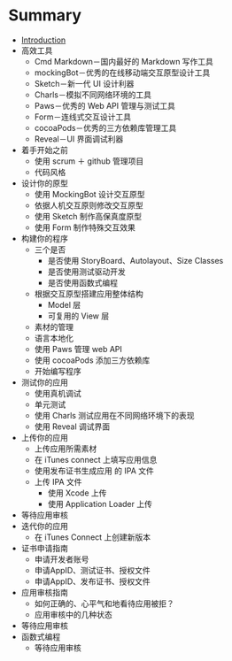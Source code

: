 # Summary

* [Introduction](README.md)
* 高效工具
   * Cmd Markdown－国内最好的 Markdown 写作工具
   * mockingBot－优秀的在线移动端交互原型设计工具
   * Sketch－新一代 UI 设计利器
   * Charls－模拟不同网络环境的工具
   * Paws－优秀的 Web API 管理与测试工具
   * Form－连线式交互设计工具
   * cocoaPods－优秀的三方依赖库管理工具
   * Reveal－UI 界面调试利器
* 着手开始之前
   * 使用 scrum ＋ github 管理项目
   * 代码风格
* 设计你的原型
   * 使用 MockingBot 设计交互原型
   * 依据人机交互原则修改交互原型
   * 使用 Sketch 制作高保真度原型
   * 使用 Form 制作特殊交互效果
* 构建你的程序
   * 三个是否
       * 是否使用 StoryBoard、Autolayout、Size Classes
       * 是否使用测试驱动开发
       * 是否使用函数式编程
   * 根据交互原型搭建应用整体结构
       * Model 层
       * 可复用的 View 层
   * 素材的管理
   * 语言本地化
   * 使用 Paws 管理 web API 
   * 使用 cocoaPods 添加三方依赖库
   * 开始编写程序
* 测试你的应用
   * 使用真机调试
   * 单元测试
   * 使用 Charls 测试应用在不同网络环境下的表现 
   * 使用 Reveal 调试界面
* 上传你的应用
   * 上传应用所需素材
   * 在 iTunes connect 上填写应用信息
   * 使用发布证书生成应用 的 IPA 文件
   * 上传 IPA 文件
       * 使用 Xcode 上传
       * 使用 Application Loader 上传
* 等待应用审核
* 迭代你的应用
   * 在 iTunes Connect 上创建新版本
* 证书申请指南
   * 申请开发者账号
   * 申请AppID、测试证书、授权文件
   * 申请AppID、发布证书、授权文件
* 应用审核指南
   * 如何正确的、心平气和地看待应用被拒？
   * 应用审核中的几种状态
* 等待应用审核
* 函数式编程
   * 等待应用审核

